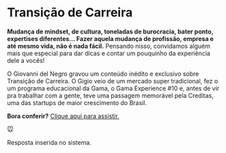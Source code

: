 # Transição de Carreira



**Mudança de mindset, de cultura, toneladas de burocracia, bater ponto, expertises diferentes... Fazer aquela mudança de profissão, empresa e até mesmo vida, não é nada fácil.** Pensando nisso, convidamos alguém mais que especial para dar dicas e contar um pouquinho da experiência dele a vocês!

O Giovanni del Negro gravou um conteúdo inédito e exclusivo sobre Transição de Carreira. O Gigio veio de um mercado super tradicional, fez o um programa educacional da Gama, o Gama Experience #10 e, antes de vir pra trabalhar com a gente, teve uma passagem memorável pela Creditas, uma das startups de maior crescimento do Brasil.

**Bora conferir?** [Clique aqui para assistir.](https://youtu.be/fPPvBXlut90) 



:mouse:

Resposta inserida no sistema.


